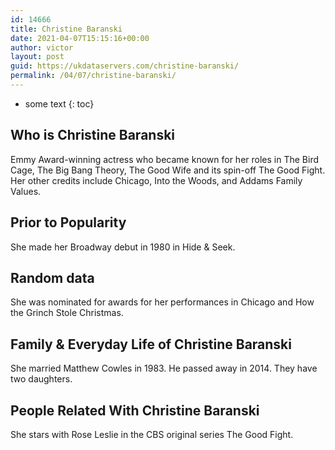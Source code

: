 ```yaml
---
id: 14666
title: Christine Baranski
date: 2021-04-07T15:15:16+00:00
author: victor
layout: post
guid: https://ukdataservers.com/christine-baranski/
permalink: /04/07/christine-baranski/
---
```


* some text
{: toc}


## Who is Christine Baranski



Emmy Award-winning actress who became known for her roles in The Bird Cage, The Big Bang Theory, The Good Wife and its spin-off The Good Fight. Her other credits include Chicago, Into the Woods, and Addams Family Values. 

                
                
                
## Prior to Popularity



She made her Broadway debut in 1980 in Hide & Seek. 

                
                
                
## Random data



She was nominated for awards for her performances in Chicago and How the Grinch Stole Christmas. 

                
                
                
## Family & Everyday Life of Christine Baranski



She married Matthew Cowles in 1983. He passed away in 2014. They have two daughters.  

                
                
                
## People Related With Christine Baranski



She stars with Rose Leslie in the CBS original series The Good Fight. 

                
              
            
          
          
          